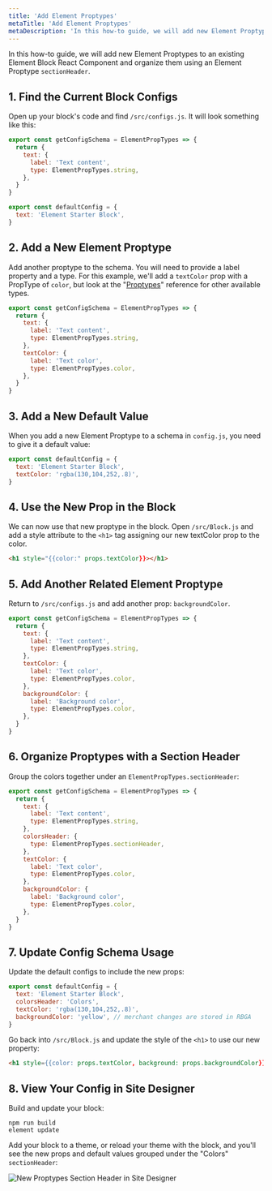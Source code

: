 ```yaml
---
title: 'Add Element Proptypes'
metaTitle: 'Add Element Proptypes'
metaDescription: 'In this how-to guide, we will add new Element Proptypes to an existing Element Block React Component and organize them using an Element Proptype sectionHeader.'
---
```


In this how-to guide, we will add new Element Proptypes to an existing Element Block React Component and organize them using an Element Proptype `sectionHeader`.

## 1. Find the Current Block Configs

Open up your block's code and find `/src/configs.js`. It will look something like this:

```javascript
export const getConfigSchema = ElementPropTypes => {
  return {
    text: {
      label: 'Text content',
      type: ElementPropTypes.string,
    },
  }
}

export const defaultConfig = {
  text: 'Element Starter Block',
}
```

## 2. Add a New Element Proptype

Add another proptype to the schema. You will need to provide a label property and a type. For this example, we'll add a `textColor` prop with a PropType of `color`, but look at the "[Proptypes](/references/proptypes)" reference for other available types.

```javascript
export const getConfigSchema = ElementPropTypes => {
  return {
    text: {
      label: 'Text content',
      type: ElementPropTypes.string,
    },
    textColor: {
      label: 'Text color',
      type: ElementPropTypes.color,
    },
  }
}
```

## 3. Add a New Default Value

When you add a new Element Proptype to a schema in `config.js`, you need to give it a default value:

```javascript
export const defaultConfig = {
  text: 'Element Starter Block',
  textColor: 'rgba(130,104,252,.8)',
}
```

## 4. Use the New Prop in the Block

We can now use that new proptype in the block. Open `/src/Block.js` and add a style attribute to the `<h1>` tag assigning our new textColor prop to the color.

```html
<h1 style="{{color:" props.textColor}}></h1>
```

## 5. Add Another Related Element Proptype

Return to `/src/configs.js` and add another prop: `backgroundColor`.

```javascript
export const getConfigSchema = ElementPropTypes => {
  return {
    text: {
      label: 'Text content',
      type: ElementPropTypes.string,
    },
    textColor: {
      label: 'Text color',
      type: ElementPropTypes.color,
    },
    backgroundColor: {
      label: 'Background color',
      type: ElementPropTypes.color,
    },
  }
}
```

## 6. Organize Proptypes with a Section Header

Group the colors together under an `ElementPropTypes.sectionHeader`:

```javascript
export const getConfigSchema = ElementPropTypes => {
  return {
    text: {
      label: 'Text content',
      type: ElementPropTypes.string,
    },
    colorsHeader: {
      type: ElementPropTypes.sectionHeader,
    },
    textColor: {
      label: 'Text color',
      type: ElementPropTypes.color,
    },
    backgroundColor: {
      label: 'Background color',
      type: ElementPropTypes.color,
    },
  }
}
```

## 7. Update Config Schema Usage

Update the default configs to include the new props:

```javascript
export const defaultConfig = {
  text: 'Element Starter Block',
  colorsHeader: 'Colors',
  textColor: 'rgba(130,104,252,.8)',
  backgroundColor: 'yellow', // merchant changes are stored in RBGA
}
```

Go back into `/src/Block.js` and update the style of the `<h1>` to use our new property:

```html
<h1 style={{color: props.textColor, background: props.backgroundColor}}>
```

## 8. View Your Config in Site Designer

Build and update your block:

```shell
npm run build
element update
```

Add your block to a theme, or reload your theme with the block, and you'll see the new props and default values grouped under the "Colors" `sectionHeader`:

![New Proptypes Section Header in Site Designer](newSectionHeaderSiteDesigner.png)

